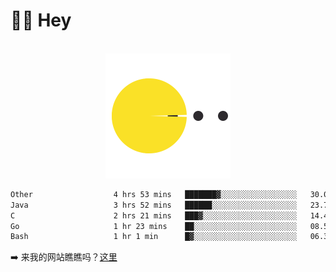 
# 👋🏻 Hey
<div align="center">
	<br>
	<img src="https://raw.githubusercontent.com/Aniket965/Aniket965/master/pacman.svg?sanitize=true" width="200" height="200">
	<br>
</div>

<!--START_SECTION:waka-->

```txt
Other                  4 hrs 53 mins   ███████▓░░░░░░░░░░░░░░░░░   30.01 %
Java                   3 hrs 52 mins   ██████░░░░░░░░░░░░░░░░░░░   23.79 %
C                      2 hrs 21 mins   ███▓░░░░░░░░░░░░░░░░░░░░░   14.42 %
Go                     1 hr 23 mins    ██░░░░░░░░░░░░░░░░░░░░░░░   08.51 %
Bash                   1 hr 1 min      █▓░░░░░░░░░░░░░░░░░░░░░░░   06.32 %
```

<!--END_SECTION:waka-->

 ➡️  来我的网站瞧瞧吗？[这里](https://www.shaolongfei.com)
